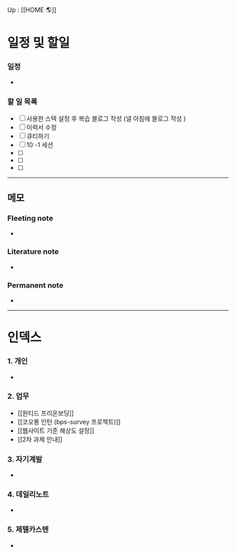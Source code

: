 Up : [[HOME 🌎]]

# 일정 및 할일
### 일정
- 

### 할 일 목록
 
- [ ] 사용한 스텍 설정 후 복습 블로그 작성 (낼 아침에 블로그 작성 )
- [ ] 이력서 수정
- [ ] 큐티하기 
- [ ] 10 -1 세션
- [ ] 
- [ ] 
- [ ] 

---

## 메모

### Fleeting note
- 

### Literature note
- 

### Permanent note
- 

---

# 인덱스
### 1. 개인 
- 
### 2. 업무
- [[원티드 프리온보딩]]
- [[코오롱 인턴 (bps-survey 프로젝트)]]
- [[웹사이트 기준 해상도 설정]]
- [[2차 과제 안내]]
### 3. 자기계발
- 
### 4. 데일리노트
- 
### 5. 제텔카스텐
- 